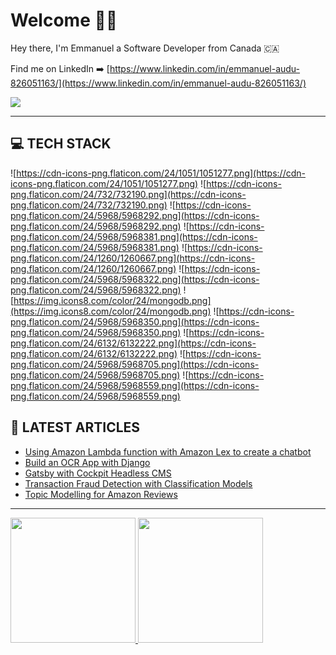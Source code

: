 # Welcome 👋🏿

Hey there, I'm Emmanuel a Software Developer from Canada 🇨🇦	

Find me on LinkedIn ➡️ [https://www.linkedin.com/in/emmanuel-audu-826051163/](https://www.linkedin.com/in/emmanuel-audu-826051163/)

<img src="https://media-exp1.licdn.com/dms/image/C4D16AQF4UQpsJ_2vdQ/profile-displaybackgroundimage-shrink_350_1400/0/1623272611188?e=2147483647&v=beta&t=JlNK3nuHS95IxBuB0qpQqdGZ6J6P8wmcBWvnkvOLXxc"/>

---

## 💻 TECH STACK

![https://cdn-icons-png.flaticon.com/24/1051/1051277.png](https://cdn-icons-png.flaticon.com/24/1051/1051277.png)
![https://cdn-icons-png.flaticon.com/24/732/732190.png](https://cdn-icons-png.flaticon.com/24/732/732190.png)
![https://cdn-icons-png.flaticon.com/24/5968/5968292.png](https://cdn-icons-png.flaticon.com/24/5968/5968292.png)
![https://cdn-icons-png.flaticon.com/24/5968/5968381.png](https://cdn-icons-png.flaticon.com/24/5968/5968381.png)
![https://cdn-icons-png.flaticon.com/24/1260/1260667.png](https://cdn-icons-png.flaticon.com/24/1260/1260667.png)
![https://cdn-icons-png.flaticon.com/24/5968/5968322.png](https://cdn-icons-png.flaticon.com/24/5968/5968322.png)
![https://img.icons8.com/color/24/mongodb.png](https://img.icons8.com/color/24/mongodb.png)
![https://cdn-icons-png.flaticon.com/24/5968/5968350.png](https://cdn-icons-png.flaticon.com/24/5968/5968350.png)
![https://cdn-icons-png.flaticon.com/24/6132/6132222.png](https://cdn-icons-png.flaticon.com/24/6132/6132222.png)
![https://cdn-icons-png.flaticon.com/24/5968/5968705.png](https://cdn-icons-png.flaticon.com/24/5968/5968705.png)
![https://cdn-icons-png.flaticon.com/24/5968/5968559.png](https://cdn-icons-png.flaticon.com/24/5968/5968559.png)


## 📝 LATEST ARTICLES

<!-- BLOG-POST-LIST:START -->
- [Using Amazon Lambda function with Amazon Lex to create a chatbot](https://medium.com/@kole-audu/using-amazon-lambda-function-with-amazon-lex-to-create-a-chatbot-f0f8975fc8bb)
- [Build an OCR App with Django](https://medium.com/@kole-audu/build-an-ocr-app-with-django-2637f7c969c)
- [Gatsby with Cockpit Headless CMS](https://medium.com/@kole-audu/gatsby-with-cockpit-headless-cms-9b20a52f8743)
- [Transaction Fraud Detection with Classification Models](https://medium.com/geekculture/transaction-fraud-detection-with-classification-models-e32cf075f13a)
- [Topic Modelling for Amazon Reviews](https://medium.com/geekculture/topic-modelling-for-amazon-review-9a06327f105a)
<!-- BLOG-POST-LIST:END -->

---


<a href="https://github.com/Emmanuel96">
  <img height="200px" src="https://github-readme-stats.vercel.app/api?username=Emmanuel96" />
</a>
<a href="https://github.com/Emmanuel96">
  <img height="200px" src="https://github-readme-stats.vercel.app/api/top-langs/?username=Emmanuel96" />
</a>
